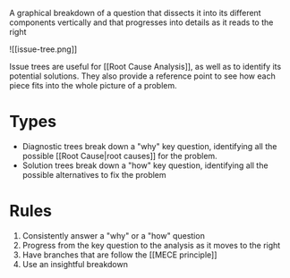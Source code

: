 A graphical breakdown of a question that dissects it into its different components vertically and that progresses into details as it reads to the right

![[issue-tree.png]]

Issue trees are useful for [[Root Cause Analysis]], as well as to identify its potential solutions. They also provide a reference point to see how each piece fits into the whole picture of a problem.

# Types

- Diagnostic trees break down a "why" key question, identifying all the possible [[Root Cause|root causes]] for the problem.
- Solution trees break down a "how" key question, identifying all the possible alternatives to fix the problem

# Rules

1. Consistently answer a "why" or a "how" question
1. Progress from the key question to the analysis as it moves to the right
1. Have branches that are follow the [[MECE principle]]
1. Use an insightful breakdown